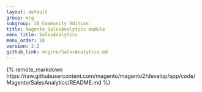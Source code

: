 ```yaml
---
layout: default
group: mrg
subgroup: 10_Community Edition
title: Magento_SalesAnalytics module
menu_title: SalesAnalytics
menu_order: 10
version: 2.2
github_link: mrg/ce/SalesAnalytics.md
---
```


<div class="mrg-content" markdown="1">
{% remote_markdown https://raw.githubusercontent.com/magento/magento2/develop/app/code/Magento/SalesAnalytics/README.md %}
</div>